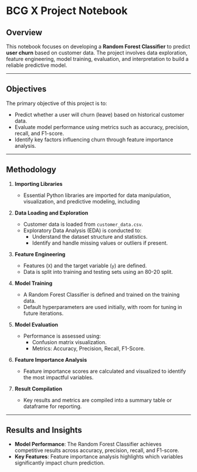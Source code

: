 # BCG X Project Notebook

## Overview
This notebook focuses on developing a **Random Forest Classifier** to predict **user churn** based on customer data. The project involves data exploration, feature engineering, model training, evaluation, and interpretation to build a reliable predictive model.

---

## Objectives
The primary objective of this project is to:
- Predict whether a user will churn (leave) based on historical customer data.
- Evaluate model performance using metrics such as accuracy, precision, recall, and F1-score.
- Identify key factors influencing churn through feature importance analysis.

---

## Methodology

1. **Importing Libraries**
   - Essential Python libraries are imported for data manipulation, visualization, and predictive modeling, including

2. **Data Loading and Exploration**
   - Customer data is loaded from `customer_data.csv`.
   - Exploratory Data Analysis (EDA) is conducted to:
     - Understand the dataset structure and statistics.
     - Identify and handle missing values or outliers if present.

3. **Feature Engineering**
   - Features (`X`) and the target variable (`y`) are defined.
   - Data is split into training and testing sets using an 80-20 split.

4. **Model Training**
   - A Random Forest Classifier is defined and trained on the training data.
   - Default hyperparameters are used initially, with room for tuning in future iterations.

5. **Model Evaluation**
   - Performance is assessed using:
     - Confusion matrix visualization.
     - Metrics: Accuracy, Precision, Recall, F1-Score.

6. **Feature Importance Analysis**
   - Feature importance scores are calculated and visualized to identify the most impactful variables.

7. **Result Compilation**
   - Key results and metrics are compiled into a summary table or dataframe for reporting.

---

## Results and Insights
- **Model Performance**: The Random Forest Classifier achieves competitive results across accuracy, precision, recall, and F1-score.
- **Key Features**: Feature importance analysis highlights which variables significantly impact churn prediction.

